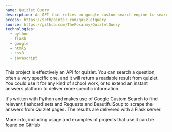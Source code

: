 ```yaml
---
name: Quizlet Query
description: An API that relies on google custom search engine to search and deliver relevant answers from quizlet!
access: https://sethpainter.com/quizletquery
source: https://github.com/TheFoxarmy/QuizletQuery
technologies:
  - python
  - flask
  - google
  - html5
  - css3
  - javascript
---
```



This project is effectively an API for quizlet. You can search a question, often a very specific one, and it will return a readable result from quizlet. You could use it for any kind of school work, or to extend an instant answers platform to deliver more specific information.

It's written with Python and makes use of Google Custom Search to find relevant flashcard sets and Requests and BeautifulSoup to scrape the answers from Quizlet pages. The results are delivered with a Flask server.

More info, including usage and examples of projects that use it can be found on GitHub

